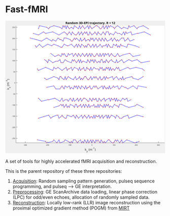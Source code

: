 # Fast-fMRI
![preview of random 3D-EPI trajectory](https://github.com/rextlfung/Fast-fMRI/blob/main/logo.png)

A set of tools for highly accelerated fMRI acquisition and reconstruction.

This is the parent repository of these three repositories:
1. [Acquisition](https://github.com/rextlfung/rand3depi): Random sampling pattern generation, pulseq sequence programming, and pulseq --> GE interpretation.
2. [Preprocessing](https://github.com/rextlfung/fmri-prep): GE ScanArchive data loading, linear phase correction (LPC) for odd/even echoes, allocation of randomly sampled data.
3. [Reconstruction](https://github.com/rextlfung/fmri-recon): Locally low-rank (LLR) image reconstruction using the proximal optimized gradient method (POGM) from [MIRT](https://github.com/JeffFessler/MIRT.jl)
